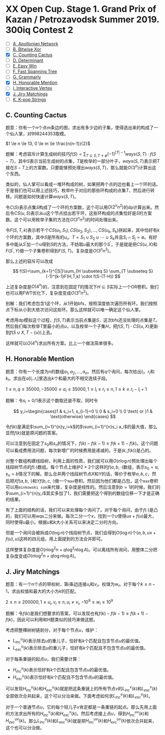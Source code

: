 # XX Open Cup. Stage 1. Grand Prix of Kazan / Petrozavodsk Summer 2019. 300iq Contest 2

- [ ] [A. Apollonian Network](https://codeforces.com/gym/102331/problem/A)
- [ ] [B. Bitwise Xor](https://codeforces.com/gym/102331/problem/B)
- [x] [C. Counting Cactus](https://codeforces.com/gym/102331/problem/C)
- [ ] [D. Determinant](https://codeforces.com/gym/102331/problem/D)
- [ ] [E. Easy Win](https://codeforces.com/gym/102331/problem/E)
- [ ] [F. Fast Spanning Tree](https://codeforces.com/gym/102331/problem/F)
- [ ] [G. Grammarly](https://codeforces.com/gym/102331/problem/G)
- [x] [H. Honorable Mention](https://codeforces.com/gym/102331/problem/H)
- [ ] [I. Interactive Vertex](https://codeforces.com/gym/102331/problem/I)
- [x] [J. Jiry Matchings](https://codeforces.com/gym/102331/problem/J)
- [ ] [K. K-pop Strings](https://codeforces.com/gym/102331/problem/K)

## C. Counting Cactus

题意：你有一个$n$个点$m$条边的图，求出有多少边的子集，使得选出来的构成了一个仙人掌，对$998244353$取模。

$1 \le n \le 13, 0 \le m \le \frac{n(n-1)}{2}$

题解：考虑容斥计算生成树的技巧$f(S)=\sum_{T \subseteq S, T \ne \emptyset}(-1)^{|T|-1}ways(S, T) \cdot f(S - T)$，其中$S$表示当前生成树的点集，$T$是枚举的一部分叶子，$ways(S,T)$表示把$T$接在$S-T$上的方案数。只要能够预处理出$ways(S,T)$，那么就能$O(3^n)$计算出这个东西。

类似的，仙人掌可以看成一堆环构成的树，如果把两个点的边也看上一个环的话。于是我们也可以用上述技巧，枚举叶子对应的那些环构成的点集$T$，然后进行转移。问题是如何快速计算$ways(S, T)$。

令$C(S)$表示点集$S$构成了一个环的方案数，这个可以用$O(2^n n^2)$的dp计算出来。然后令$CS(u,S)$表示从$u$这个节点挂出若干环，这些环构成的点集恰好是$S$的方案数。这个可以用枚举子集的方法在$O(3^n n^2)$的时间处理出来。

令$F(S,T,k)$表示若干个$CS(u_1,S_1),CS(u_2,S_2),\dots,CS(u_k,S_k)$拼起来，其中恰好有$k$个环的方案数，其中$S$是所有的$u_i$，$T=S_1 \cup S_2 \cup \cdots \cup S_k$并且$S_i \cap S_j = \emptyset$。有好多中能从$S^\prime$加一个$u$得到$S$的方法，不妨取$u$最大的那个$S^\prime$，于是就是把$CS(u,X)$和$F(S^\prime, Y)$做一个子集卷积得到$F(S, T)$。复杂度是$O(3^n n^2)$。

那么上述的容斥可以改成

$$
f(S)=\sum_{k=1}^{|S|}\sum_{H \subseteq S} \sum_{T \subseteq S}(-1)^{k-1}F(H,T,k) \cdot f(S-(T-H))
$$

上述复杂度是$O(4^n)$的，注意到在固定$T$的情况下$H \subseteq S$实际上一个OR卷积。我们也可以用FWT优化下，复杂度变成$O(3^n n^2)$。

别解：我们考虑包含$1$这个环，从$1$开始bfs，按照深度依次遍历所有环。我们按照点下标从小到大依次访问这些环。那么这样就可以唯一确定这个仙人掌。

考虑用dp模拟这个过程，$f(S,T)$表示当前点集是$S$，这次bfs还没处理的点集是$T$。然后我们每次枚举$T$里最小的点$u$，以及枚举一个子集$H$，把$f(S,T) \cdot CS(u,X)$更新到$f(S \cup X, T - \{u\})$上去。

这样就可以$O(4^n)$求出所有方案。比上一个做法简单很多。

## H. Honorable Mention

题意：你有一个长度为$n$的数组$a_1,a_2,\dots,a_n$。然后有$q$个询问，每次给出$l_i$，$r_i$和$k_i$。求出在$a[l_i..r_i]$里选出$k$个和最大的不相交连续子段。

$1 \le n,q \le 35000, -35000 \le a_i \le 35000, 1 \le l_i \le r_i \le n, 1 \le k \le r_i - l_i + 1$

题解：令$s_i=0/1$表示这个数取还是不取，同时令

$$
y_i=\begin{cases}1 & s_i=1, s_{i-1}=0 \\ 0 & s_i=0 \\ 0 \text{ or }1 & \text{otherwise} \end{cases}
$$

令$f(k)$是满足$\sum_{i=1}^{n}y_i=k$的$\sum_{i=1}^{n}s_i a_i$的最大值，那么显然$f(k)$就是原问题的答案。

可以注意到在固定了$s_0$和$s_n$的情况下，$f(k)-f(k-1) \ge f(k+1)-f(k)$。这个问题可以看成费用流问题，每次新增广的时候费用是递减的。于是$(k,f(k))$是凸的。

对整个数组构建线段树，利用上面的性质，我们就可以用$O(n \log n)$预处理出每个线段树节点的$f(\cdot)$数组。每个节点上维护$2 \times 2$个这样的$f(a,b,\cdot)$数组，表示$s_0=a,s_n=b$情况下的解。那么合并两个线段树节点$X$和$Y$的话，等价于枚举$a,b,c$，然后把$Xf(a,b,\cdot)$和$Yf(b,c,\cdot)$做一个`max`卷积。然后因为他们都是凸包，这个`max`卷积可以用`minkowski sum`来代替，复杂度是线性的。然后注意到$b=1$的时候，我们的$\sum_{i=1}^{n}y_i$其实多加了$1$，我们需要把这个得到的数组位移一下才是正确的结果。

有了上面的结构的话，我们可以来处理每个询问了。对于每个询问，由于$f(\cdot)$是凸的，我们可以用wqs二分来做。每次二分一个$x$，找到一个$u$使得$ux+f(u)$最大，同时使得$u$最小。根据$u$和$k$大小关系可以来决定二分的方向。

但是一个询问会被拆成$O(\log n)$个线段树节点，我们会得到$O(\log n)$个$(a,b,ux+f(u),u)$这样的四元组，用上面提到的方法合并即可。

这样整体复杂度是$O(n \log^2 n+q \log^2 n \log A)$。可以离线所有询问，用整体二分把复杂度变成$O(n \log^2 n+q \log n \log A)$。

## J. Jiry Matchings

题意：有一个$n$个点的带权树，第$i$条边连接$u_i$和$v_i$，权值为$w_i$。对于每个$k \le n - 1$，求出权值和最大的大小为$k$的匹配。

$2 \le n \le 200000, 1 \le u_i, v_i \le n, u_i \ne v_i, -10^9 \le w_i \le 10^9$

题解：令$f(k)$是我们想要求的答案，可以发现也有$f(k)-f(k-1) \ge f(k+1) - f(k)$，因此可以利用和H题类似的技巧来做这题。

考虑把整棵树树链剖分，对于每个节点$u$，维护：

+ $L^u_{inc}(k)$表示除去$u$的重儿子，恰好有$k$个匹配且包含节点$u$的最优值。
+ $L^u_{exc}(k)$表示除去$u$的重儿子，恰好有$k$个匹配且不包含节点$u$的最优值。

对于每条重链的起点$u$，我们需要计算：

+ $H^u_{inc}(k)$表示恰好有$k$个匹配且包含节点$u$的最优值。
+ $H^u_{exc}(k)$表示恰好有$k$个匹配且不包含节点$u$的最优值。

可以发现$H^u_{inc}(k)$和$H^u_{exc}(k)$就是把这条重链上的所有节点$v$的$L^v_{inc}(k)$和$L^v_{exc}(k)$全部依次合并起来，这个可以分治来做。下面考虑如何求$L^u_{inc}(k)$和$L^u_{exc}(k)$。

对于一个普通节点$u$，它的每个轻儿子$v$肯定都是一条重链的起点。那么先用上面的方法求出所有的$H^v_{inc}(k)$和$H^v_{exc}(k)$。然后考虑接上点$u$，得到$H^{uv}_{inc}(k)$和$H^{uv}_{exc}(k)$。那么$L^u_{inc}(k)$和$L^u_{exc}(k)$就是把$H^{uv}_{inc}(k)$和$H^{uv}_{exc}(k)$依次合并起来，这个也可以分治做。
